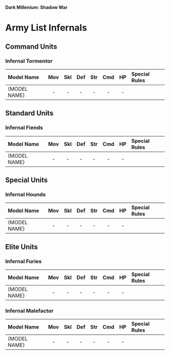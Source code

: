 **Dark Millenium: Shadow War**

Army List Infernals
===================

## Command Units

### Infernal Tormentor

| Model Name     | Mov | Skl | Def | Str | Cmd | HP  | Special Rules       |
| :------------- | :-: | :-: | :-: | :-: | :-: | :-: | :------------------ |
| (MODEL NAME)   | -   | -   | -   | -   | -   | -   |                     |

## Standard Units

### Infernal Fiends

| Model Name     | Mov | Skl | Def | Str | Cmd | HP  | Special Rules       |
| :------------- | :-: | :-: | :-: | :-: | :-: | :-: | :------------------ |
| (MODEL NAME)   | -   | -   | -   | -   | -   | -   |                     |

## Special Units

### Infernal Hounds

| Model Name     | Mov | Skl | Def | Str | Cmd | HP  | Special Rules       |
| :------------- | :-: | :-: | :-: | :-: | :-: | :-: | :------------------ |
| (MODEL NAME)   | -   | -   | -   | -   | -   | -   |                     |

## Elite Units

### Infernal Furies

| Model Name     | Mov | Skl | Def | Str | Cmd | HP  | Special Rules       |
| :------------- | :-: | :-: | :-: | :-: | :-: | :-: | :------------------ |
| (MODEL NAME)   | -   | -   | -   | -   | -   | -   |                     |

### Infernal Malefactor

| Model Name     | Mov | Skl | Def | Str | Cmd | HP  | Special Rules       |
| :------------- | :-: | :-: | :-: | :-: | :-: | :-: | :------------------ |
| (MODEL NAME)   | -   | -   | -   | -   | -   | -   |                     |
